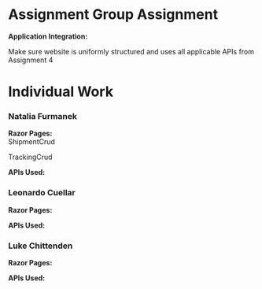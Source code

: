 # Assignment Group Assignment
<strong> Application Integration:</strong>
<p> Make sure website is uniformly structured and uses all applicable APIs from Assignment 4</p>

# Individual Work
### Natalia Furmanek 
<strong> Razor Pages: </strong>
<br> ShipmentCrud
<p> TrackingCrud </p>

<strong> APIs Used: </strong>

### Leonardo Cuellar
<strong> Razor Pages: </strong>

<strong> APIs Used: </strong>

### Luke Chittenden
<strong> Razor Pages: </strong>

<strong> APIs Used: </strong>

